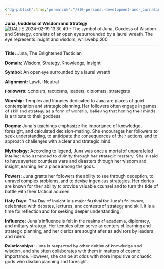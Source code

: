 ```yaml
---
{"dg-publish":true,"permalink":"/800-personal-development-and-journaling/810-hermit-gaming/games-in-development/the-world-of-elysara/worldbuilding/deities/juna/"}
---
```


**Juna, Goddess of Wisdom and Strategy**
![DALL·E 2024-02-19 13.30.49 - The symbol of Juna, Goddess of Wisdom and Strategy, consists of an open eye surrounded by a laurel wreath. The eye represents insight and wisdom, whil.webp|200](/img/user/800%20Personal%20Development%20&%20Journaling/810%20Hermit%20Gaming/Games%20in%20Development/The%20World%20of%20Elysara/Attachments/Maps/DALL%C2%B7E%202024-02-19%2013.30.49%20-%20The%20symbol%20of%20Juna,%20Goddess%20of%20Wisdom%20and%20Strategy,%20consists%20of%20an%20open%20eye%20surrounded%20by%20a%20laurel%20wreath.%20The%20eye%20represents%20insight%20and%20wisdom,%20whil.webp)

---

**Title:** Juna, The Enlightened Tactician

**Domain:** Wisdom, Strategy, Knowledge, Insight

**Symbol:** An open eye surrounded by a laurel wreath

**Alignment:** Lawful Neutral

**Followers:** Scholars, tacticians, leaders, diplomats, strategists

**Worship:** Temples and libraries dedicated to Juna are places of quiet contemplation and strategic planning. Her followers often engage in games of skill and strategy as a form of worship, believing that honing their minds is a tribute to their goddess.

**Dogma:** Juna's teachings emphasize the importance of knowledge, foresight, and calculated decision-making. She encourages her followers to seek understanding, to anticipate the consequences of their actions, and to approach challenges with a clear and strategic mind.

**Mythology:** According to legend, Juna was once a mortal of unparalleled intellect who ascended to divinity through her strategic mastery. She is said to have averted countless wars and disasters through her wisdom and insight, earning her a place among the gods.

**Powers:** Juna grants her followers the ability to see through deception, to unravel complex problems, and to devise ingenious strategies. Her clerics are known for their ability to provide valuable counsel and to turn the tide of battle with their tactical acumen.

**Holy Days:** The Day of Insight is a major festival for Juna's followers, celebrated with debates, lectures, and contests of strategy and skill. It is a time for reflection and for seeking deeper understanding.

**Influence:** Juna's influence is felt in the realms of academia, diplomacy, and military strategy. Her temples often serve as centers of learning and strategic planning, and her clerics are sought after as advisors by leaders and rulers.

**Relationships:** Juna is respected by other deities of knowledge and wisdom, and she often collaborates with them in matters of cosmic importance. However, she can be at odds with more impulsive or chaotic gods who disdain planning and foresight.